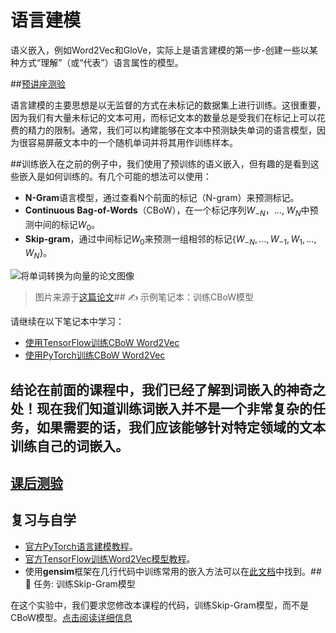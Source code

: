# 语言建模

语义嵌入，例如Word2Vec和GloVe，实际上是语言建模的第一步-创建一些以某种方式“理解”（或“代表”）语言属性的模型。

##[预讲座测验](https://red-field-0a6ddfd03.1.azurestaticapps.net/quiz/115)

语言建模的主要思想是以无监督的方式在未标记的数据集上进行训练。这很重要，因为我们有大量未标记的文本可用，而标记文本的数量总是受我们在标记上可以花费的精力的限制。通常，我们可以构建能够在文本中预测缺失单词的语言模型，因为很容易屏蔽文本中的一个随机单词并将其用作训练样本。

##训练嵌入在之前的例子中，我们使用了预训练的语义嵌入，但有趣的是看到这些嵌入是如何训练的。有几个可能的想法可以使用：

* **N-Gram**语言模型，通过查看N个前面的标记（N-gram）来预测标记。
* **Continuous Bag-of-Words**（CBoW），在一个标记序列$W_{-N}$，..., $W_N$中预测中间的标记$W_0$。
* **Skip-gram**，通过中间标记$W_0$来预测一组相邻的标记{$W_{-N},\dots, W_{-1}, W_1,\dots, W_N$}。

![将单词转换为向量的论文图像](../../14-Embeddings/images/example-algorithms-for-converting-words-to-vectors.png)

> 图片来源于[这篇论文](https://arxiv.org/pdf/1301.3781.pdf)## ✍️ 示例笔记本：训练CBoW模型

请继续在以下笔记本中学习：

* [使用TensorFlow训练CBoW Word2Vec](../CBoW-TF.ipynb)
* [使用PyTorch训练CBoW Word2Vec](../CBoW-PyTorch.ipynb)


## 结论在前面的课程中，我们已经了解到词嵌入的神奇之处！现在我们知道训练词嵌入并不是一个非常复杂的任务，如果需要的话，我们应该能够针对特定领域的文本训练自己的词嵌入。

## [课后测验](https://red-field-0a6ddfd03.1.azurestaticapps.net/quiz/215)

## 复习与自学

* [官方PyTorch语言建模教程](https://pytorch.org/tutorials/beginner/nlp/word_embeddings_tutorial.html)。
* [官方TensorFlow训练Word2Vec模型教程](https://www.TensorFlow.org/tutorials/text/word2vec)。
* 使用**gensim**框架在几行代码中训练常用的嵌入方法可以在[此文档](https://pytorch.org/tutorials/beginner/nlp/word_embeddings_tutorial.html)中找到。## 🚀 任务: 训练Skip-Gram模型

在这个实验中，我们要求您修改本课程的代码，训练Skip-Gram模型，而不是CBoW模型。[点击阅读详细信息](../lab/README.zh.md)